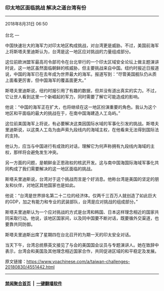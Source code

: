 ### 印太地区面临挑战  解决之道台湾有份
------------------------

<div class="published">
 <span class="date" title="中国时间">
  <time datetime="2018-08-31T06:50:36+08:00">
   2018年8月31日 06:50
  </time>
 </span>
</div>
<br/>
<div class="wsw">
 <span class="dateline">
  台北 —
 </span>
 <p>
  中国快速壮大的海军力对印太地区构成挑战，对台湾更是威胁。不过，美国前海军上将斯塔夫里迪斯认为，台湾是这一地区应对挑战的力量组成部分。
 </p>
 <p>
  这位前欧洲盟军最高司令部司令在台北举行的一个印太区域安全论坛上做主题演讲时说，这一地区虽然面临朝鲜的核威胁，但主要挑战来自中国。纽约时报近日报道说，中国的海军已在去年成为世界最大的海军。报道写到：“尽管美国舰队仍从质上面看更厉害，但中国海军的覆盖面更大。”
 </p>
 <p>
  斯塔夫里迪斯说，纽约时报引用了有趣的数据，但并没有道出真实的实力。不过，它让世人看到这里一个新崛起的军力，同时需要了解它可能造成的影响。
 </p>
 <p>
  他说：“中国的海军正在扩大，也将继续在这一地区扮演重要的角色。我认为这个地区和平面临的最大的挑战在于，在南中国海建造人工岛屿。”
 </p>
 <p>
  这位前美国海军上将说，有必要解决这类因国际水域的军事化引发的挑战。斯塔夫里迪斯说，以这类人工岛为由声索九段线内的海域主权，在他看来无法得到国际法的支持。
 </p>
 <p>
  他认为，应当与中国进行有成效的对话，理解它为何声称拥有九段线内海域的主权，那样将会避免发生冲突。
 </p>
 <p>
  另一方面的问题，是朝鲜金正恩政权的核武开发。这与南中国海国际海域军事化共同构成了我们需要解决的这一地区面临的挑战。
 </p>
 <p>
  斯塔夫里迪斯说，台湾对于这个挑战而言是个好消息。他称台湾是美国的坚定的朋友和伙伴，对地区其他国家也是如此。
 </p>
 <p>
  他说：“台湾是世界排名第二十二位的经济体。仅两千三百万人就创造了如此巨大的GDP，加之有能力和专业的武装部队，台湾是应对挑战的组成部分。”
 </p>
 <p>
  斯塔夫里迪斯认为一个应对挑战的方式是台湾和韩国、日本这样理念相近的国家共同采取行动。他说，该地区国家间，以及同中国要不断对话，既要循外交渠道，也要靠共同防御。
 </p>
 <p>
  斯塔夫里迪斯出席了星期四在台北召开的为期一天的印太安全对话。
 </p>
 <p>
  当天下午，台湾总统蔡英文接见了与会的美国国会议员与专题演讲人。她在致辞中表示，台湾会和美国及其他理念相近国家合作，共同促进区域的和平稳定及发展。
 </p>
</div>

原文链接：https://www.voachinese.com/a/taiwan-challenges-20180830/4551442.html


------------------------
#### [禁闻聚合首页](https://github.com/gfw-breaker/banned-news/blob/master/README.md) &nbsp;|&nbsp;  [一键翻墙软件](https://github.com/gfw-breaker/nogfw/blob/master/README.md)